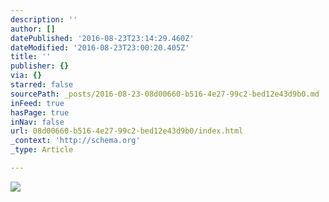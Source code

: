 ```yaml
---
description: ''
author: []
datePublished: '2016-08-23T23:14:29.460Z'
dateModified: '2016-08-23T23:00:20.405Z'
title: ''
publisher: {}
via: {}
starred: false
sourcePath: _posts/2016-08-23-08d00660-b516-4e27-99c2-bed12e43d9b0.md
inFeed: true
hasPage: true
inNav: false
url: 08d00660-b516-4e27-99c2-bed12e43d9b0/index.html
_context: 'http://schema.org'
_type: Article

---
```

![](https://the-grid-user-content.s3-us-west-2.amazonaws.com/e6335220-88c3-4e05-80db-352cc0b01e48.jpg)